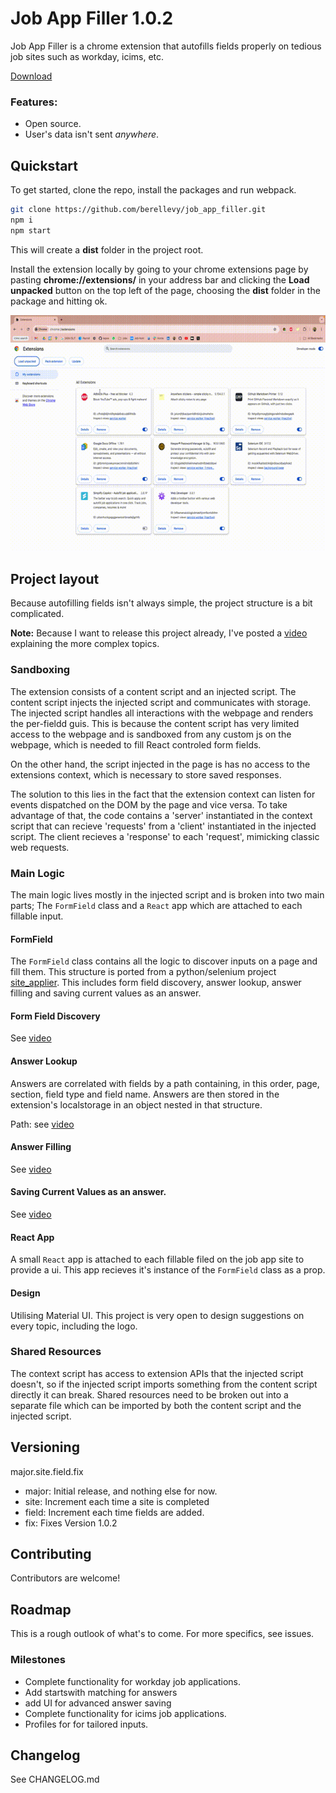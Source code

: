 # Job App Filler 1.0.2

Job App Filler is a chrome extension that autofills fields properly
on tedious job sites such as workday, icims, etc. 

[Download](https://chromewebstore.google.com/detail/job-app-filler/gdballabidaicjchgomokfmalodbkeoc)

### Features:

- Open source.
- User's data isn't sent _anywhere_.

## Quickstart

To get started, clone the repo, install the packages and run webpack.

```bash
git clone https://github.com/berellevy/job_app_filler.git
npm i
npm start
```

This will create a **dist** folder in the project root.

Install the extension locally by going to your chrome extensions page by pasting **chrome://extensions/** in your address bar
and clicking the **Load unpacked** button on the top left of the page, choosing the **dist**
folder in the package and hitting ok.

![how to load unpacked](https://github.com/berellevy/job_app_filler/blob/main/docs/load_unpacked.gif)

## Project layout

Because autofilling fields isn't always simple, the project structure is a bit complicated.

**Note:** Because I want to release this project already, I've posted a [video](https://youtu.be/mXEDv9PpdGs) explaining the more complex topics.

### Sandboxing

The extension consists of a content script and an injected script.
The content script injects the injected script and communicates with storage.
The injected script handles all interactions with the webpage and renders the per-fieldd guis.
This is because the content script has very limited access to the webpage and is sandboxed from
any custom js on the webpage, which is needed to fill React controled form fields.

On the other hand, the script injected in the page is has no access to the extensions context,
which is necessary to store saved responses.

The solution to this lies in the fact that the extension context can listen for events dispatched
on the DOM by the page and vice versa. To take advantage of that, the code contains a 'server'
instantiated in the context script that can recieve 'requests' from a 'client' instantiated in
the injected script. The client recieves a 'response' to each 'request', mimicking classic web requests.

### Main Logic

The main logic lives mostly in the injected script and is broken into two main parts;
The `FormField` class and a `React` app which are attached to each fillable input.

#### FormField

The `FormField` class contains all the logic to discover inputs on a page and fill them.
This structure is ported from a python/selenium project [site_applier](https://github.com/berellevy/site_applier).
This includes form field discovery, answer lookup, answer filling and saving current values as an answer.

#### Form Field Discovery

See [video](https://youtu.be/mXEDv9PpdGs)

#### Answer Lookup

Answers are correlated with fields by a path containing, in this order, page, section, field type and field name.
Answers are then stored in the extension's localstorage in an object nested in that structure.

Path: see [video](https://youtu.be/mXEDv9PpdGs)

#### Answer Filling

See [video](https://youtu.be/mXEDv9PpdGs)

#### Saving Current Values as an answer.

See [video](https://youtu.be/mXEDv9PpdGs)

#### React App

A small `React` app is attached to each fillable filed on the job app site to provide a ui.
This app recieves it's instance of the `FormField` class as a prop.

#### Design

Utilising Material UI. This project is very open to design suggestions on every topic, including the logo.

### Shared Resources

The context script has access to extension APIs that the injected script doesn't, so if the injected
script imports something from the content script directly it can break. Shared resources need to be
broken out into a separate file which can be imported by both the content script and the injected script.

## Versioning

major.site.field.fix

- major: Initial release, and nothing else for now.
- site: Increment each time a site is completed
- field: Increment each time fields are added.
- fix: Fixes
  Version 1.0.2

## Contributing

Contributors are welcome!


## Roadmap

This is a rough outlook of what's to come. For more specifics, see issues.

### Milestones
* Complete functionality for workday job applications.
* Add startswith matching for answers
* add UI for advanced answer saving
* Complete functionality for icims job applications.
* Profiles for for tailored inputs.


## Changelog 

See CHANGELOG.md
